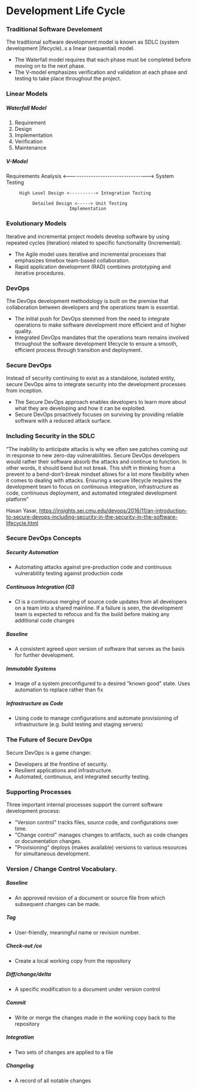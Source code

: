 # Development Life Cycle

### Traditional Software Develoment
The traditional software development model is known as SDLC (system development |ifecycle)..s a linear (sequential) model.
* The Waterfall model requires that each phase must be completed before moving on to the next phase.
* The V-model emphasizes verification and validation at each phase and testing to take place throughout the project.

### Linear Models
##### Waterfall Model
1. Requirement
2. Design
3. Implementation
4. Verification
5. Maintenance

##### V-Model

   Requirements Analysis <---------------------------------> System Testing

         High Level Design <----------> Integration Testing

              Detailed Design <-----> Unit Testing
                            Implementation

### Evolutionary Models
Iterative and incremental project models develop software by using repeated cycles (iteration) related to specific functionality (Incremental).
* The Agile model uses iterative and incremental processes that emphasizes timebox team-based collaboration.
* Rapid application development (RAD) combines prototyping and iterative procedures.

### DevOps
The DevOps development methodology is built on the premise that collaboration between developers and the operations team is essential.
* The initial push for DevOps stemmed from the need to integrate operations to make software development more efficient and of higher quality.
* Integrated DevOps mandates that the operations team remains involved throughout the software development lifecycle to ensure a smooth, efficient process through transition and deployment.

### Secure DevOps
Instead of security continuing to exist as a standalone, isolated entity, secure DevOps aims to integrate security into the development processes from inception.
* The Secure DevOps approach enables developers to learn more about what they are developing and how it can be exploited.
* Secure DevOps proactively focuses on surviving by providing reliable software with a reduced attack surface.

### Including Security in the SDLC
“The inability to anticipate attacks is why we often see patches coming out in response to new zero-day vulnerabilities. Secure DevOps developers would rather their software absorb the attacks and continue to function.  In other words, it should bend but not break. This shift in thinking from a prevent to a bend-don’t-break mindset allows for a lot more flexibility when it comes to dealing with attacks. Ensuring a secure lifecycle requires the development team to focus on continuous integration, infrastructure as code, continuous deployment, and automated integrated development platform”

Hasan Yasar, https://insights.sei.cmu.edu/devops/2016/11/an-introduction-to-secure-devops-including-security-in-the-security-in-the-software-lifecycle.html

### Secure DevOps Concepts
##### Security Automation
* Automating attacks against pre-production code and continuous
vulnerability testing against production code

##### Continuous Integration (CI)
* CI is a continuous merging of source code updates from all developers on a team into a shared mainline. If a failure is seen, the development team is expected to refocus and fix the build before making any additional code changes

##### Baseline
* A consistent agreed upon version of software that serves as the basis
for further development.

##### Immutable Systems
* Image of a system preconfigured to a desired ”known good” state. Uses automation to replace rather than fix

##### Infrastructure as Code
* Using code to manage configurations and automate provisioning of
infrastructure (e.g. build testing and staging servers)

### The Future of Secure DevOps
Secure DevOps is a game changer.
* Developers at the frontline of security.
* Resilient applications and infrastructure.
* Automated, continuous, and integrated security testing.

### Supporting Processes
Three important internal processes support the current software development process:
* "Version control" tracks files, source code, and configurations over time.
* "Change control" manages changes to artifacts, such as code changes or documentation changes.
* "Provisioning" deploys (makes available) versions to various resources for simultaneous development.

### Version / Change Control Vocabulary. 

##### Baseline
* An approved revision of a document or source file from which subsequent changes can be made.

##### Tag
* User-friendly, meaningful name or revision number.

##### Check-out /co
* Create a local working copy from the repository

##### Diff/change/delta
* A specific modification to a document under version control

##### Commit
* Write or merge the changes made in the working copy back to the repository

##### Integration
* Two sets of changes are applied to a file

##### Changelog
* A record of all notable changes
